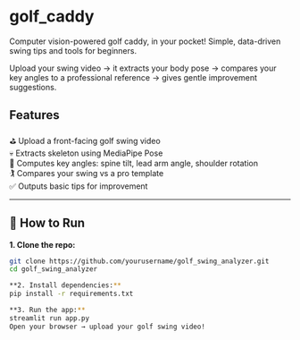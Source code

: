 # golf_caddy
Computer vision-powered golf caddy, in your pocket! Simple, data-driven swing tips and tools for beginners.

Upload your swing video → it extracts your body pose → compares your key angles to a professional reference → gives gentle improvement suggestions.  

## Features
⛳️ Upload a front-facing golf swing video  
💀 Extracts skeleton using MediaPipe Pose  
📐 Computes key angles: spine tilt, lead arm angle, shoulder rotation  
🏌️ Compares your swing vs a pro template  
✅ Outputs basic tips for improvement  

---

## 🚀 How to Run

**1. Clone the repo:**
```bash
git clone https://github.com/yourusername/golf_swing_analyzer.git
cd golf_swing_analyzer

**2. Install dependencies:**
pip install -r requirements.txt

**3. Run the app:**
streamlit run app.py
Open your browser → upload your golf swing video!
